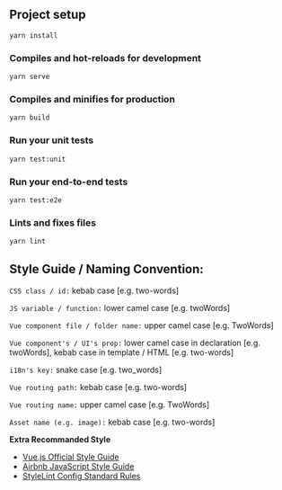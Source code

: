 ## Project setup
```
yarn install
```

### Compiles and hot-reloads for development
```
yarn serve
```

### Compiles and minifies for production
```
yarn build
```

### Run your unit tests
```
yarn test:unit
```

### Run your end-to-end tests
```
yarn test:e2e
```

### Lints and fixes files
```
yarn lint
```

## Style Guide / Naming Convention:
`CSS class / id:` kebab case [e.g. two-words]

`JS variable / function:` lower camel case [e.g. twoWords]

`Vue component file / folder name:` upper camel case [e.g. TwoWords]

`Vue component's / UI's prop:` lower camel case in declaration [e.g. twoWords], kebab case in template / HTML [e.g. two-words]

`i18n's key:` snake case [e.g. two_words]

`Vue routing path:` kebab case [e.g. two-words]

`Vue routing name:` upper camel case [e.g. TwoWords]

`Asset name (e.g. image):` kebab case [e.g. two-words]

**Extra Recommanded Style**
- [Vue.js Official Style Guide](https://v3.vuejs.org/style-guide)
- [Airbnb JavaScript Style Guide](https://github.com/airbnb/javascript)
- [StyleLint Config Standard Rules](https://github.com/stylelint/stylelint-config-standard/blob/master/index.js)